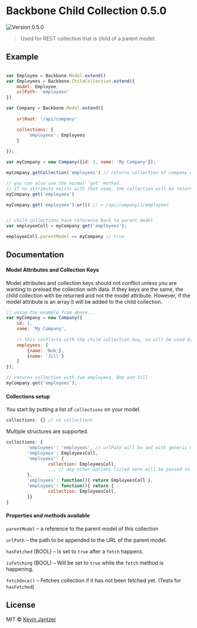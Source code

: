 # Backbone Child Collection 0.5.0

![Version 0.5.0](https://img.shields.io/badge/Version-0.5.0-blue.svg)

> Used for REST collection that is child of a parent model.

## Example

```js

var Employee = Backbone.Model.extend()
var Employees = Backbone.ChildCollection.extend({
	model: Employee,
	urlPath: 'employees'
})

var Company = Backbone.Model.extend({
	
	urlRoot: '/api/company'

	collections: {
		'employees': Employees
	}
	
});

var myCompany = new Company({id: 1, name: 'My Company'});

myCompany.getCollection('employees') // returns collection of company employees

// you can also use the normal `get` method.
// If no attribute exists with that name, the collection will be returned
myCompany.get('employees')

myCompany.get('employees').url() // = /api/company/1/employees


// child collections have reference back to parent model
var employeeColl = myCompany.get('employees');

employeeColl.parentModel == myCompany // true

```

## Documentation

#### Model Attributes and Collection Keys

Model attributes and collection keys should not conflict unless you are wanting to preload the collection with data. If they keys are the same, the child collection with be returned and not the model attribute. However, if the model attribute is an array it will be added to the child collection.

```js
// using the example from above...
var myCompany = new Company({
	id: 1,
	name: 'My Company',
	
	// this conflicts with the child collection key, so will be used by the collection
	employees: [
		{name: 'Bob'},
		{name: 'Jill'}
	]
});

// returns collection with two employees, Bob and Jill
myCompany.get('employees');
```

#### Collections setup

You start by putting a list of `collections` on your model.

```js
collections: {} // no collections
```

Multiple structures are supported.

```js
collections: {
        'employees': 'employees', // urlPath will be set with generic ChildCollection
        'employees': EmployeesColl,
        'employees': {
                collection: EmployeesColl,
                ... // any other options listed here will be passed to collection on init
        },
        'employees': function(){ return EmployeesColl },
        'employees': function(){ return {
                collection: EmployeesColl,
        }}
}
```


#### Properties and methods available

`parentModel` – a reference to the parent model of this collection

`urlPath` – the path to be appended to the URL of the parent model.

`hasFetched` (BOOL) – Is set to `true` after a `fetch` happens.

`isFetching` (BOOL) – Will be set to `true` while the `fetch` method is happening.

`fetchOnce()` – Fetches collection if it has not been fetched yet. (Tests for `hasFetched`)

## License

MIT © [Kevin Jantzer](http://kevinjantzer.com)
